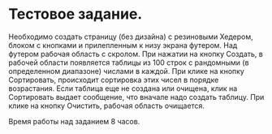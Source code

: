 # Тестовое задание.

Необходимо создать страницу (без дизайна) с резиновыми Хедером, блоком с кнопками и прилепленным к низу экрана футером. Над футером рабочая область с скролом. При нажатии на кнопку Создать, в рабочей области появляется таблицы из 100 строк с рандомными (в определенном диапазоне) числами в каждой. При клике на кнопку Сортировать, происходит сортировка этих чисел в порядке возрастания. Если таблица еще не создана или очищена, клик на Сортировать выдает сообщение, что вначале надо создать таблицу. При клике на кнопку Очистить, рабочая область очищается.

Время работы над заданием 8 часов.
